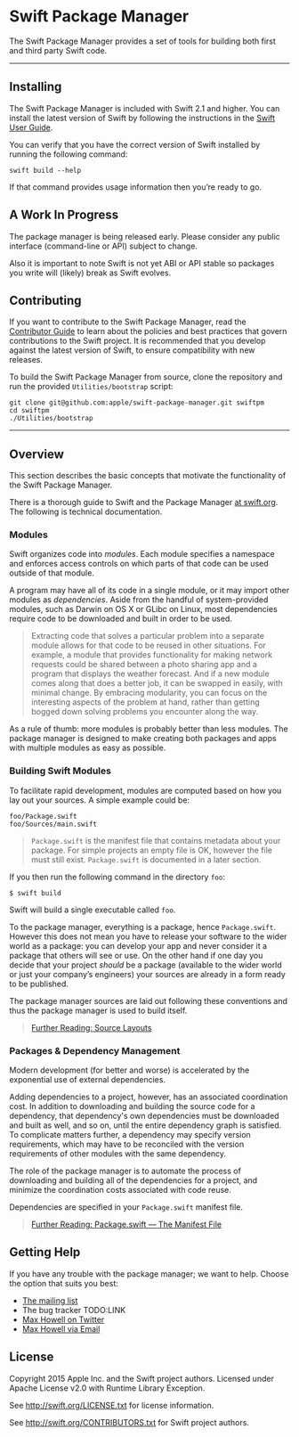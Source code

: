 # Swift Package Manager

The Swift Package Manager provides a set of tools
for building both first and third party Swift code.

* * *

## Installing

The Swift Package Manager is included with Swift 2.1 and higher.
You can install the latest version of Swift
by following the instructions in the
[Swift User Guide](https://oss.apple.com/user-guide).

You can verify that you have the correct version of Swift installed
by running the following command:

    swift build --help

If that command provides usage information then you’re ready to go.

## A Work In Progress

The package manager is being released early. Please consider any public interface (command-line or API) subject to change.

Also it is important to note Swift is not yet ABI or API stable so packages you write will (likely) break as Swift evolves.

## Contributing

If you want to contribute to the Swift Package Manager,
read the [Contributor Guide](https://oss.apple.com/contributor-guide)
to learn about the policies and best practices that govern
contributions to the Swift project.
It is recommended that you develop against the latest version of Swift,
to ensure compatibility with new releases.

To build the Swift Package Manager from source,
clone the repository and run the provided `Utilities/bootstrap` script:

    git clone git@github.com:apple/swift-package-manager.git swiftpm
    cd swiftpm
    ./Utilities/bootstrap

* * *

## Overview

This section describes the basic concepts that motivate
the functionality of the Swift Package Manager.

There is a thorough guide to Swift and the Package Manager [at swift.org](https://oss.apple.com/user-guide/). The following is technical documentation.

### Modules

Swift organizes code into _modules_.
Each module specifies a namespace
and enforces access controls on which parts of that code
can be used outside of that module.

A program may have all of its code in a single module,
or it may import other modules as _dependencies_.
Aside from the handful of system-provided modules,
such as Darwin on OS X
or GLibc on Linux,
most dependencies require code to be downloaded and built in order to be used.

> Extracting code that solves a particular problem into a separate module
> allows for that code to be reused in other situations.
> For example, a module that provides functionality for making network requests
> could be shared between a photo sharing app
> and a program that displays the weather forecast.
> And if a new module comes along that does a better job,
> it can be swapped in easily, with minimal change.
> By embracing modularity,
> you can focus on the interesting aspects of the problem at hand,
> rather than getting bogged down solving problems you encounter along the way.

As a rule of thumb: more modules is probably better than less modules. The package manager is designed to make creating both packages and apps with multiple modules as easy as possible.

### Building Swift Modules

To facilitate rapid development, modules are computed based on how you lay out your sources. A simple example could be:

    foo/Package.swift
    foo/Sources/main.swift

> `Package.swift` is the manifest file that contains metadata about your package. For simple projects an empty file is OK, however the file must still exist. `Package.swift` is documented in a later section.

If you then run the following command in the directory `foo`:

    $ swift build

Swift will build a single executable called `foo`.

To the package manager, everything is a package, hence `Package.swift`. However this does not mean you have to release your software to the wider world as a package: you can develop your app and never consider it a package that others will see or use. On the other hand if one day you decide that your project _should_ be a package (available to the wider world or just your company’s engineers) your sources are already in a form ready to be published.

The package manager sources are laid out following these conventions and thus the package manager is used to build itself.

> [Further Reading: Source Layouts](Documentation/SourceLayouts.md)

### Packages & Dependency Management

Modern development (for better and worse) is accelerated by
the exponential use of external dependencies.

Adding dependencies to a project, however, has an associated coordination cost.
In addition to downloading and building the source code for a dependency,
that dependency's own dependencies must be downloaded and built as well,
and so on, until the entire dependency graph is satisfied.
To complicate matters further,
a dependency may specify version requirements,
which may have to be reconciled with the version requirements
of other modules with the same dependency.

The role of the package manager is to automate the process
of downloading and building all of the dependencies for a project,
and minimize the coordination costs associated with code reuse.

Dependencies are specified in your `Package.swift` manifest file.

> [Further Reading: Package.swift — The Manifest File](Documentation/Package.swift.md)

## Getting Help

If you have any trouble with the package manager; we want to help. Choose the option that suits you best:

* [The mailing list](mailto:swift-package-manager@swift.org)
* The bug tracker TODO:LINK
* [Max Howell on Twitter](https:/twitter.com/mxcl)
* [Max Howell via Email](max.howell@apple.com)

## License

Copyright 2015 Apple Inc. and the Swift project authors.
Licensed under Apache License v2.0 with Runtime Library Exception.

See http://swift.org/LICENSE.txt for license information.

See http://swift.org/CONTRIBUTORS.txt for Swift project authors.
